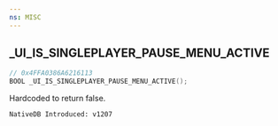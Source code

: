 ```yaml
---
ns: MISC
---
```

## _UI_IS_SINGLEPLAYER_PAUSE_MENU_ACTIVE

```c
// 0x4FFA0386A6216113
BOOL _UI_IS_SINGLEPLAYER_PAUSE_MENU_ACTIVE();
```

Hardcoded to return false.

```
NativeDB Introduced: v1207
```

